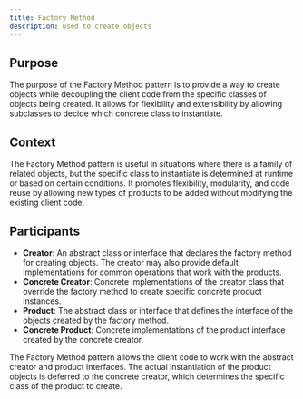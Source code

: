 ```yaml
---
title: Factory Method
description: used to create objects
---
```


## Purpose

The purpose of the Factory Method pattern is to provide a way to create objects while decoupling the client code from the specific classes of objects being created. It allows for flexibility and extensibility by allowing subclasses to decide which concrete class to instantiate.

## Context

The Factory Method pattern is useful in situations where there is a family of related objects, but the specific class to instantiate is determined at runtime or based on certain conditions. It promotes flexibility, modularity, and code reuse by allowing new types of products to be added without modifying the existing client code.

## Participants

- **Creator**: An abstract class or interface that declares the factory method for creating objects. The creator may also provide default implementations for common operations that work with the products.
- **Concrete Creator**: Concrete implementations of the creator class that override the factory method to create specific concrete product instances.
- **Product**: The abstract class or interface that defines the interface of the objects created by the factory method.
- **Concrete Product**: Concrete implementations of the product interface created by the concrete creator.

The Factory Method pattern allows the client code to work with the abstract creator and product interfaces. The actual instantiation of the product objects is deferred to the concrete creator, which determines the specific class of the product to create.
